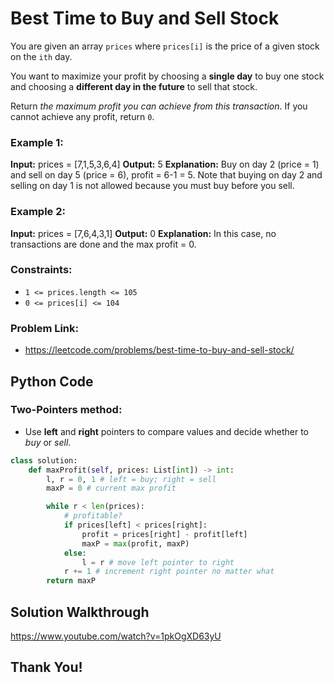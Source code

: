 # Best Time to Buy and Sell Stock

You are given an array  `prices`  where  `prices[i]`  is the price of a given stock on the  `ith`  day.

You want to maximize your profit by choosing a  **single day**  to buy one stock and choosing a  **different day in the future**  to sell that stock.

Return  _the maximum profit you can achieve from this transaction_. If you cannot achieve any profit, return  `0`.


### Example 1: 

**Input:** prices = [7,1,5,3,6,4]
**Output:** 5
**Explanation:** Buy on day 2 (price = 1) and sell on day 5 (price = 6), profit = 6-1 = 5.
Note that buying on day 2 and selling on day 1 is not allowed because you must buy before you sell.

### Example 2:

**Input:** prices = [7,6,4,3,1]
**Output:** 0
**Explanation:** In this case, no transactions are done and the max profit = 0.

### **Constraints:**

-   `1 <= prices.length <= 105`
-   `0 <= prices[i] <= 104`

### Problem Link:
- https://leetcode.com/problems/best-time-to-buy-and-sell-stock/

## Python Code
### Two-Pointers method:
- Use **left** and **right** pointers to compare values and decide whether to _buy_ or _sell_.

```python
class solution:
	def maxProfit(self, prices: List[int]) -> int:
		l, r = 0, 1 # left = buy; right = sell
		maxP = 0 # current max profit

		while r < len(prices):
			# profitable?
			if prices[left] < prices[right]:
				profit = prices[right] - profit[left]
				maxP = max(profit, maxP)
			else:
				l = r # move left pointer to right
			r += 1 # increment right pointer no matter what
		return maxP
```

## Solution Walkthrough

https://www.youtube.com/watch?v=1pkOgXD63yU

##
## Thank You!
